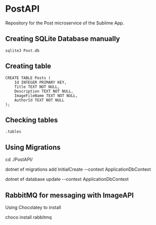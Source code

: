 # PostAPI
Repository for the Post microservice of the Sublime App.

## Creating SQLite Database manually
```
sqlite3 Post.db
```
## Creating table
```
CREATE TABLE Posts (
    Id INTEGER PRIMARY KEY,
    Title TEXT NOT NULL,
    Description TEXT NOT NULL,
    ImageFileName TEXT NOT NULL,
    AuthorId TEXT NOT NULL
);
```
## Checking tables 
```
.tables
```


## Using Migrations

cd ./PostAPI/

dotnet ef migrations add InitialCreate --context ApplicationDbContext

dotnet ef database update --context ApplicationDbContext

## RabbitMQ for messaging with ImageAPI
Using Chocolatey to install

choco install rabbitmq

